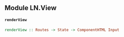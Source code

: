 ## Module LN.View

#### `renderView`

``` purescript
renderView :: Routes -> State -> ComponentHTML Input
```


